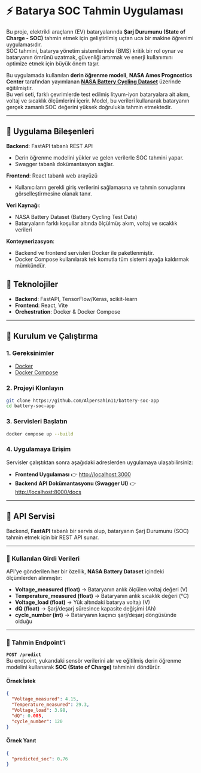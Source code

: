 # ⚡ Batarya SOC Tahmin Uygulaması

Bu proje, elektrikli araçların (EV) bataryalarında **Şarj Durumunu (State of Charge - SOC)** tahmin etmek için geliştirilmiş uçtan uca bir makine öğrenimi uygulamasıdır.  
SOC tahmini, batarya yönetim sistemlerinde (BMS) kritik bir rol oynar ve bataryanın ömrünü uzatmak, güvenliği artırmak ve enerji kullanımını optimize etmek için büyük önem taşır.  

Bu uygulamada kullanılan **derin öğrenme modeli**, **NASA Ames Prognostics Center** tarafından yayımlanan [**NASA Battery Cycling Dataset**](https://www.nasa.gov/intelligent-systems-division/discovery-and-systems-health/pcoe/pcoe-data-set-repository/) üzerinde eğitilmiştir.  
Bu veri seti, farklı çevrimlerde test edilmiş lityum-iyon bataryalara ait akım, voltaj ve sıcaklık ölçümlerini içerir. Model, bu verileri kullanarak bataryanın gerçek zamanlı SOC değerini yüksek doğrulukla tahmin etmektedir.  

---

## 🔹 Uygulama Bileşenleri
 **Backend**: FastAPI tabanlı REST API  
  - Derin öğrenme modelini yükler ve gelen verilerle SOC tahmini yapar.  
  - Swagger tabanlı dokümantasyon sağlar.  

 **Frontend**: React tabanlı web arayüzü  
  - Kullanıcıların gerekli giriş verilerini sağlamasına ve tahmin sonuçlarını görselleştirmesine olanak tanır.  

 **Veri Kaynağı**:  
  - NASA Battery Dataset (Battery Cycling Test Data)  
  - Bataryaların farklı koşullar altında ölçülmüş akım, voltaj ve sıcaklık verileri  

 **Konteynerizasyon**:  
  - Backend ve frontend servisleri Docker ile paketlenmiştir.  
  - Docker Compose kullanılarak tek komutla tüm sistemi ayağa kaldırmak mümkündür.  


## 🚀 Teknolojiler
- **Backend**: FastAPI, TensorFlow/Keras, scikit-learn  
- **Frontend**: React, Vite  
- **Orchestration**: Docker & Docker Compose

---

## 🔧 Kurulum ve Çalıştırma

### 1. Gereksinimler
- [Docker](https://docs.docker.com/get-docker/)  
- [Docker Compose](https://docs.docker.com/compose/)

### 2. Projeyi Klonlayın
```bash
git clone https://github.com/Alpersahin11/battery-soc-app
cd battery-soc-app
```
### 3. Servisleri Başlatın
```bash
docker compose up --build
```
### 4. Uygulamaya Erişim
Servisler çalıştıktan sonra aşağıdaki adreslerden uygulamaya ulaşabilirsiniz:

- **Frontend Uygulaması** 👉 [http://localhost:3000](http://localhost:3000)  
- **Backend API Dokümantasyonu (Swagger UI)** 👉 [http://localhost:8000/docs](http://localhost:8000/docs)

---
  
## 📡 API Servisi

Backend, **FastAPI** tabanlı bir servis olup, bataryanın Şarj Durumunu (SOC) tahmin etmek için bir REST API sunar.

---

### 🔹 Kullanılan Girdi Verileri

API’ye gönderilen her bir özellik, **NASA Battery Dataset** içindeki ölçümlerden alınmıştır:

- **Voltage_measured (float)** → Bataryanın anlık ölçülen voltaj değeri (V)  
- **Temperature_measured (float)** → Bataryanın anlık sıcaklık değeri (°C)  
- **Voltage_load (float)** → Yük altındaki batarya voltajı (V)  
- **dQ (float)** → Şarj/deşarj süresince kapasite değişimi (Ah)  
- **cycle_number (int)** → Bataryanın kaçıncı şarj/deşarj döngüsünde olduğu  

---

### 🔹 Tahmin Endpoint’i

**`POST /predict`**  
Bu endpoint, yukarıdaki sensör verilerini alır ve eğitilmiş derin öğrenme modelini kullanarak **SOC (State of Charge)** tahminini döndürür.

#### Örnek İstek
```json
{
  "Voltage_measured": 4.15,
  "Temperature_measured": 29.3,
  "Voltage_load": 3.98,
  "dQ": 0.005,
  "cycle_number": 120
}
```
#### Örnek Yanıt
```json
{
  "predicted_soc": 0.76
}
```


